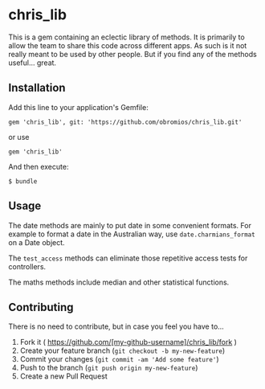 # chris_lib

This is a gem containing an eclectic library of methods. It is primarily to allow the team to share this code across different apps. As such is it not really meant to be used by other people. But if you find any of the methods useful... great.

## Installation

Add this line to your application's Gemfile:

```
gem 'chris_lib', git: 'https://github.com/obromios/chris_lib.git'
```
or use
```
gem 'chris_lib'
```

And then execute:

    $ bundle


## Usage

The date methods are mainly to put date in some convenient formats.  For example to format a date in the Australian way, use `date.charmians_format` on a Date object.

The ```test_access``` methods can eliminate those repetitive access tests for controllers.

The maths methods include median and other statistical functions.

## Contributing
There is no need to contribute, but in case you feel you have to...

1. Fork it ( https://github.com/[my-github-username]/chris_lib/fork )
2. Create your feature branch (`git checkout -b my-new-feature`)
3. Commit your changes (`git commit -am 'Add some feature'`)
4. Push to the branch (`git push origin my-new-feature`)
5. Create a new Pull Request
